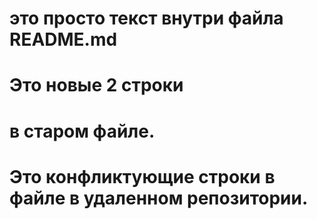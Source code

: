 # это просто текст внутри файла README.md
# Это новые 2 строки 
# в старом файле.
# Это конфликтующие строки в файле в удаленном репозитории.